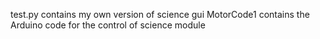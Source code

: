 test.py contains my own version of science gui 
MotorCode1 contains the Arduino code for the control of science module
